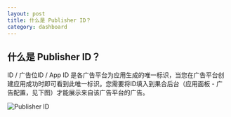 ```yaml
---
layout: post
title: 什么是 Publisher ID？
category: dashboard
---
```


## 什么是 Publisher ID？

ID / 广告位ID / App ID 是各广告平台为应用生成的唯一标识，当您在广告平台创建应用成功时即可看到此唯一标识。您需要将ID填入到果合后台（应用面板 - 广告配置，见下图）才能展示来自该广告平台的广告。

![Publisher ID](../images/dashboard-publisher-id.png)

